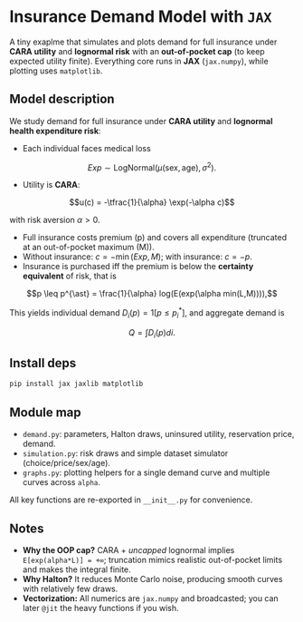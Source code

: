 

# Insurance Demand Model with `JAX`

A tiny exaplme that simulates and plots demand for full insurance under **CARA utility** and **lognormal risk** with an **out-of-pocket cap** (to keep expected utility finite). Everything core runs in **JAX** (`jax.numpy`), while plotting uses `matplotlib`.

## Model description

We study demand for full insurance under **CARA utility** and **lognormal health expenditure risk**:

- Each individual faces medical loss

$$Exp \sim \text{LogNormal}(\mu(\text{sex}, \text{age}), \sigma^2).$$

- Utility is **CARA**:

$$u(c) = -\tfrac{1}{\alpha} \exp(-\alpha c)$$

with risk aversion $\alpha>0$.

- Full insurance costs premium \(p\) and covers all expenditure (truncated at an out-of-pocket maximum \(M\)).
- Without insurance: $c = -\min(Exp,M)$; with insurance: $c = -p$.
- Insurance is purchased iff the premium is below the **certainty equivalent** of risk, that is

$$p \leq p^{\ast} = \frac{1}{\alpha} log(E(exp(\alpha min(L,M)))),$$

This yields individual demand $D_i(p)=1[p \leq p^{\ast}_i]$, and aggregate demand is

$$Q = \int D_i(p) di.$$

## Install deps

```bash
pip install jax jaxlib matplotlib
```

## Module map

- `demand.py`: parameters, Halton draws, uninsured utility, reservation price, demand.
- `simulation.py`: risk draws and simple dataset simulator (choice/price/sex/age).
- `graphs.py`: plotting helpers for a single demand curve and multiple curves across `alpha`.

All key functions are re-exported in `__init__.py` for convenience.


## Notes

- **Why the OOP cap?** CARA + *uncapped* lognormal implies `E[exp(alpha*L)] = +∞`; truncation mimics realistic out-of-pocket limits and makes the integral finite.
- **Why Halton?** It reduces Monte Carlo noise, producing smooth curves with relatively few draws.
- **Vectorization:** All numerics are `jax.numpy` and broadcasted; you can later `@jit` the heavy functions if you wish. 
